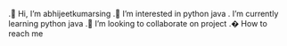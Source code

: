 .👋 Hi, I’m abhijeetkumarsing
.👀 I’m interested in python java
. I’m currently learning python java
.💞️ I’m looking to collaborate on project
.� How to reach me

<!---
abhijeetkumarsing/abhijeetkumarsing is a ✨ special ✨ repository because its `README.md` (this file) appears on your GitHub profile.
You can click the Preview link to take a look at your changes.
--->
